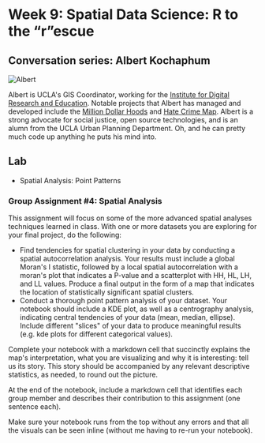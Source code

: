 # Week 9: Spatial Data Science: R to the “r”escue

## Conversation series: Albert Kochaphum

![Albert](https://idre.ucla.edu/wp-content/uploads/2014/09/Albert-Kochaphum.jpg)

Albert is UCLA's GIS Coordinator, working for the [Institute for Digital Research and Education](https://idre.ucla.edu/people/albert-kochaphum). Notable projects that Albert has managed and developed include the [Million Dollar Hoods](https://milliondollarhoods.pre.ss.ucla.edu/) and [Hate Crime Map](https://www.hatecrimemap.com/). Albert is a strong advocate for social justice, open source technologies, and is an alumn from the UCLA Urban Planning Department. Oh, and he can pretty much code up anything he puts his mind into.

## Lab
*   Spatial Analysis: Point Patterns

### Group Assignment #4: Spatial Analysis

This assignment will focus on some of the more advanced spatial analyses techniques learned in class. With one or more datasets you are exploring for your final project, do the following:

- Find tendencies for spatial clustering in your data by conducting a spatial autocorrelation analysis. Your results must include a global Moran's I statistic, followed by a local spatial autocorrelation with a moran's plot that indicates a P-value and a scatterplot with HH, HL, LH, and LL values. Produce a final output in the form of a map that indicates the location of statistically significant spatial clusters.
- Conduct a thorough point pattern analysis of your dataset. Your notebook should include a KDE plot, as well as a centrography analysis, indicating central tendencies of your data (mean, median, ellipse). Include different "slices" of your data to produce meaningful results (e.g. kde plots for different categorical values).

Complete your notebook with a markdown cell that succinctly explains the map's interpretation, what you are visualizing and why it is interesting: tell us its story. This story should be accompanied by any relevant descriptive statistics, as needed, to round out the picture.

At the end of the notebook, include a markdown cell that identifies each group member and describes their contribution to this assignment (one sentence each).

Make sure your notebook runs from the top without any errors and that all the visuals can be seen inline (without me having to re-run your notebook). 
